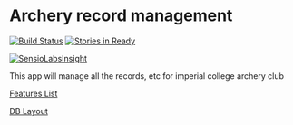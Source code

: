 Archery record management
=======

[![Build Status](https://travis-ci.org/ICAC/orbital.svg?branch=master)](https://travis-ci.org/ICAC/orbital)
[![Stories in Ready](https://badge.waffle.io/ICAC/orbital.svg?label=ready&title=Ready)](http://waffle.io/ICAC/orbital)

[![SensioLabsInsight](https://insight.sensiolabs.com/projects/b81e7935-0416-4887-a31d-05385aa1c7f1/small.png)](https://insight.sensiolabs.com/projects/b81e7935-0416-4887-a31d-05385aa1c7f1)

This app will manage all the records, etc for imperial college archery club

[Features List](https://docs.google.com/document/d/1SYdeFXvhFkSVrO89gYwYxv4SR7Yko9fi2o-PIjWWkHw)

[DB Layout](https://docs.google.com/spreadsheets/d/1ZJVwgVtGbudxe12c2bmcbQpDwJRgHKISKUP4HH30N_E)
